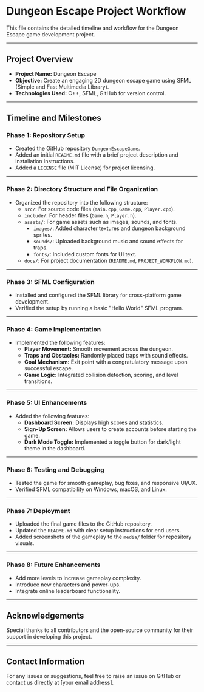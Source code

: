 # Dungeon Escape Project Workflow

This file contains the detailed timeline and workflow for the Dungeon Escape game development project.

---

## **Project Overview**
- **Project Name:** Dungeon Escape
- **Objective:** Create an engaging 2D dungeon escape game using SFML (Simple and Fast Multimedia Library).
- **Technologies Used:** C++, SFML, GitHub for version control.

---

## **Timeline and Milestones**

### **Phase 1: Repository Setup**
- Created the GitHub repository `DungeonEscapeGame`.
- Added an initial `README.md` file with a brief project description and installation instructions.
- Added a `LICENSE` file (MIT License) for project licensing.

---

### **Phase 2: Directory Structure and File Organization**
- Organized the repository into the following structure:
  - `src/`: For source code files (`main.cpp`, `Game.cpp`, `Player.cpp`).
  - `include/`: For header files (`Game.h`, `Player.h`).
  - `assets/`: For game assets such as images, sounds, and fonts.
    - `images/`: Added character textures and dungeon background sprites.
    - `sounds/`: Uploaded background music and sound effects for traps.
    - `fonts/`: Included custom fonts for UI text.
  - `docs/`: For project documentation (`README.md`, `PROJECT_WORKFLOW.md`).

---

### **Phase 3: SFML Configuration**
- Installed and configured the SFML library for cross-platform game development.
- Verified the setup by running a basic "Hello World" SFML program.

---

### **Phase 4: Game Implementation**
- Implemented the following features:
  - **Player Movement:** Smooth movement across the dungeon.
  - **Traps and Obstacles:** Randomly placed traps with sound effects.
  - **Goal Mechanism:** Exit point with a congratulatory message upon successful escape.
  - **Game Logic:** Integrated collision detection, scoring, and level transitions.

---

### **Phase 5: UI Enhancements**
- Added the following features:
  - **Dashboard Screen:** Displays high scores and statistics.
  - **Sign-Up Screen:** Allows users to create accounts before starting the game.
  - **Dark Mode Toggle:** Implemented a toggle button for dark/light theme in the dashboard.

---

### **Phase 6: Testing and Debugging**
- Tested the game for smooth gameplay, bug fixes, and responsive UI/UX.
- Verified SFML compatibility on Windows, macOS, and Linux.

---

### **Phase 7: Deployment**
- Uploaded the final game files to the GitHub repository.
- Updated the `README.md` with clear setup instructions for end users.
- Added screenshots of the gameplay to the `media/` folder for repository visuals.

---

### **Phase 8: Future Enhancements**
- Add more levels to increase gameplay complexity.
- Introduce new characters and power-ups.
- Integrate online leaderboard functionality.

---

## **Acknowledgements**
Special thanks to all contributors and the open-source community for their support in developing this project.

---

## **Contact Information**
For any issues or suggestions, feel free to raise an issue on GitHub or contact us directly at [your email address].
